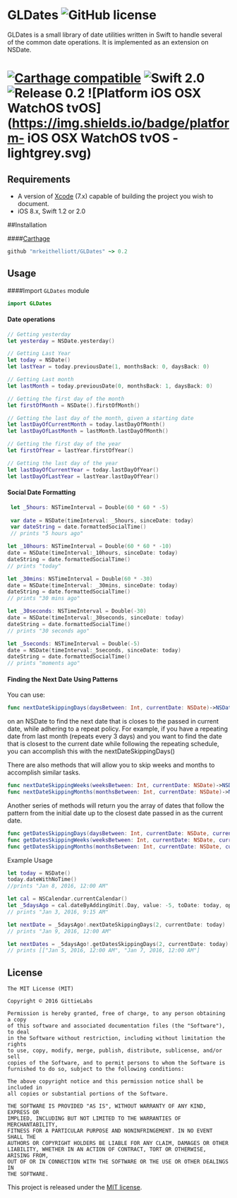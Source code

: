# GLDates ![GitHub license](https://img.shields.io/badge/license-MIT-lightgrey.svg) 
GLDates is a small library of date utilities written in Swift to handle several of the common date operations.  It is implemented as an extension on NSDate.
#  [![Carthage compatible](https://img.shields.io/badge/Carthage-compatible-4BC51D.svg?style=flat)](https://github.com/Carthage/Carthage) ![Swift 2.0](https://img.shields.io/badge/swift-2.0-orange.svg) ![Release 0.2](https://img.shields.io/badge/release-0.2-blue.svg) ![Platform iOS  OSX  WatchOS tvOS](https://img.shields.io/badge/platform- iOS OSX WatchOS tvOS -lightgrey.svg)

## Requirements

* A version of [Xcode][xcode] (7.x) capable of building the project you wish to document.
* iOS 8.x, Swift 1.2 or 2.0

##Installation

####[Carthage](http://github.com/Carthage/Carthage)
```ruby 
github "mrkeithelliott/GLDates" ~> 0.2
```

## Usage
####Import `GLDates` module
```swift
import GLDates
```
#### Date operations
```swift
// Getting yesterday
let yesterday = NSDate.yesterday()   
```

```swift
// Getting Last Year
let today = NSDate()
let lastYear = today.previousDate(1, monthsBack: 0, daysBack: 0)
```

```swift
// Getting Last month
let lastMonth = today.previousDate(0, monthsBack: 1, daysBack: 0)
```
```swift
// Getting the first day of the month
let firstOfMonth = NSDate().firstOfMonth()
```

```swift
// Getting the last day of the month, given a starting date
let lastDayOfCurrentMonth = today.lastDayOfMonth()
let lastDayOfLastMonth = lastMonth.lastDayOfMonth()
```

```swift
// Getting the first day of the year
let firstOfYear = lastYear.firstOfYear()
```

```swift
// Getting the last day of the year
let lastDayOfCurrentYear = today.lastDayOfYear()
let lastDayOfLastYear = lastYear.lastDayOfYear()
```
#### Social Date Formatting

```swift
 let _5hours: NSTimeInterval = Double(60 * 60 * -5)
        
 var date = NSDate(timeInterval: _5hours, sinceDate: today)
 var dateString = date.formattedSocialTime()
 // prints "5 hours ago"
```

```swift
let _10hours: NSTimeInterval = Double(60 * 60 * -10)
date = NSDate(timeInterval:_10hours, sinceDate: today)
dateString = date.formattedSocialTime()
// prints "today"
```

```swift
let _30mins: NSTimeInterval = Double(60 * -30)
date = NSDate(timeInterval: _30mins, sinceDate: today)
dateString = date.formattedSocialTime()
// prints "30 mins ago"
```

```swift
let _30seconds: NSTimeInterval = Double(-30)
date = NSDate(timeInterval:_30seconds, sinceDate: today)
dateString = date.formattedSocialTime()
// prints "30 seconds ago"
```

```swift
let _5seconds: NSTimeInterval = Double(-5)
date = NSDate(timeInterval:_5seconds, sinceDate: today)
dateString = date.formattedSocialTime()
// prints "moments ago"
```

#### Finding the Next Date Using Patterns
You can use:
```swift
func nextDateSkippingDays(daysBetween: Int, currentDate: NSDate)->NSDate
```
on an NSDate to find the next date that is closes to the passed in current date, while adhering to a repeat policy.  For example, if you have a repeating date from last month (repeats every 3 days) and you want to find the date that is closest to the current date while following the repeating schedule, you can accomplish this with the nextDateSkippingDays()

There are also methods that will allow you to skip weeks and months to accomplish similar tasks.
```swift
func nextDateSkippingWeeks(weeksBetween: Int, currentDate: NSDate)->NSDate
func nextDateSkippingMonths(monthsBetween: Int, currentDate: NSDate)->NSDate
```

Another series of methods will return you the array of dates that follow the pattern from the initial date up to the closest date passed in as the current date.
```swift
func getDatesSkippingDays(daysBetween: Int, currentDate: NSDate, currentlist: [NSDate]? = nil)->[NSDate]?
func getDatesSkippingWeeks(weeksBetween: Int, currentDate: NSDate, currentlist: [NSDate]? = nil)->[NSDate]?
func getDatesSkippingMonths(monthsBetween: Int, currentDate: NSDate, currentlist: [NSDate]? = nil)->[NSDate]?
```

Example Usage
```swift
let today = NSDate()
today.dateWithNoTime()
//prints "Jan 8, 2016, 12:00 AM"

let cal = NSCalendar.currentCalendar()
let _5daysAgo = cal.dateByAddingUnit(.Day, value: -5, toDate: today, options: .MatchStrictly)
// prints "Jan 3, 2016, 9:15 AM"

let nextDate = _5daysAgo!.nextDateSkippingDays(2, currentDate: today)
// prints "Jan 9, 2016, 12:00 AM"

let nextDates = _5daysAgo!.getDatesSkippingDays(2, currentDate: today)
// prints [["Jan 5, 2016, 12:00 AM", "Jan 7, 2016, 12:00 AM"]
```
## License

	The MIT License (MIT)

	Copyright © 2016 GittieLabs

	Permission is hereby granted, free of charge, to any person obtaining a copy
	of this software and associated documentation files (the "Software"), to deal
	in the Software without restriction, including without limitation the rights
	to use, copy, modify, merge, publish, distribute, sublicense, and/or sell
	copies of the Software, and to permit persons to whom the Software is
	furnished to do so, subject to the following conditions:

	The above copyright notice and this permission notice shall be included in
	all copies or substantial portions of the Software.

	THE SOFTWARE IS PROVIDED "AS IS", WITHOUT WARRANTY OF ANY KIND, EXPRESS OR
	IMPLIED, INCLUDING BUT NOT LIMITED TO THE WARRANTIES OF MERCHANTABILITY,
	FITNESS FOR A PARTICULAR PURPOSE AND NONINFRINGEMENT. IN NO EVENT SHALL THE
	AUTHORS OR COPYRIGHT HOLDERS BE LIABLE FOR ANY CLAIM, DAMAGES OR OTHER
	LIABILITY, WHETHER IN AN ACTION OF CONTRACT, TORT OR OTHERWISE, ARISING FROM,
	OUT OF OR IN CONNECTION WITH THE SOFTWARE OR THE USE OR OTHER DEALINGS IN
	THE SOFTWARE.

This project is released under the [MIT license](https://github.com/mrkeithelliott/GLDates/blob/master/LICENSE).

[xcode]: https://developer.apple.com/xcode "Xcode"

